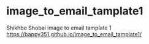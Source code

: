 # image_to_email_tamplate1
Shikhbe Shobai image to email tamplate 1
https://bappy351.github.io/image_to_email_tamplate1/
